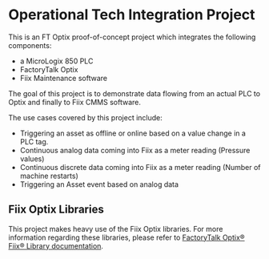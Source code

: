 # Operational Tech Integration Project

This is an FT Optix proof-of-concept project which integrates the following components:

- a MicroLogix 850 PLC
- FactoryTalk Optix
- Fiix Maintenance software

The goal of this project is to demonstrate data flowing from an actual PLC to Optix and finally to Fiix CMMS software.

The use cases covered by this project include: 

- Triggering an asset as offline or online based on a value change in a PLC tag.
- Continuous analog data coming into Fiix as a meter reading (Pressure values)
- Continuous discrete data coming into Fiix as a meter reading (Number of machine restarts)
- Triggering an Asset event based on analog data

## Fiix Optix Libraries

This project makes heavy use of the Fiix Optix libraries. For more information regarding these libraries, please refer to [FactoryTalk Optix® Fiix® Library documentation](https://literature.rockwellautomation.com/idc/groups/literature/documents/rm/info-rm007_-en-p.pdf).
